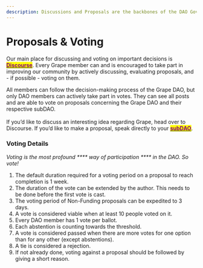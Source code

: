 ```yaml
---
description: Discussions and Proposals are the backbones of the DAO Governance
---
```


# Proposals & Voting



Our main place for discussing and voting on important decisions is [<mark style="color:purple;">**Discourse**</mark>](https://dao.grapenetwork.org/). Every Grape member can and is encouraged to take part in improving our community by actively discussing, evaluating proposals, and - if possible - voting on them.

All members can follow the decision-making process of the Grape DAO, but only DAO members can actively take part in votes. They can see all posts and are able to vote on proposals concerning the Grape DAO and their respective subDAO.\
\
If you’d like to discuss an interesting idea regarding Grape, head over to Discourse. If you’d like to make a proposal, speak directly to your [<mark style="color:purple;">**subDAO**</mark>](../../grape-subdaos/subdao-units/).

### **Voting Details**

_Voting is the most profound **** way of participation **** in the DAO. So vote!_

1. The default duration required for a voting period on a proposal to reach completion is 1 week.&#x20;
2. The duration of the vote can be extended by the author. This needs to be done before the first vote is cast.
3. The voting period of Non-Funding proposals can be expedited to 3 days.
4. A vote is considered viable when at least 10 people voted on it.
5. Every DAO member has 1 vote per ballot.
6. Each abstention is counting towards the threshold.
7. A vote is considered passed when there are more votes for one option than for any other (except abstentions).
8. A tie is considered a rejection.
9. If not already done, voting against a proposal should be followed by giving a short reason.
